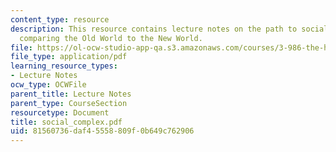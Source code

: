 ```yaml
---
content_type: resource
description: This resource contains lecture notes on the path to social complexity,
  comparing the Old World to the New World.
file: https://ol-ocw-studio-app-qa.s3.amazonaws.com/courses/3-986-the-human-past-introduction-to-archaeology-fall-2006/81560736daf45558809f0b649c762906_social_complex.pdf
file_type: application/pdf
learning_resource_types:
- Lecture Notes
ocw_type: OCWFile
parent_title: Lecture Notes
parent_type: CourseSection
resourcetype: Document
title: social_complex.pdf
uid: 81560736-daf4-5558-809f-0b649c762906
---
```

